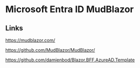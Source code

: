 # Microsoft Entra ID MudBlazor

## Links

https://mudblazor.com/

https://github.com/MudBlazor/MudBlazor/

https://github.com/damienbod/Blazor.BFF.AzureAD.Template